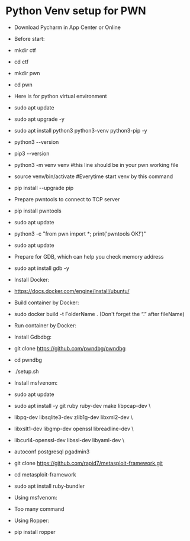# Python Venv setup for PWN
- Download Pycharm in App Center or Online
- Before start:
- mkdir ctf
- cd ctf
- mkdir pwn
- cd pwn
- Here is for python virtual environment
- sudo apt update
- sudo apt upgrade -y
- sudo apt install python3 python3-venv python3-pip -y
- python3 --version
- pip3 --version
- python3 -m venv venv    #this line should be in your pwn working file
- source venv/bin/activate	#Everytime start venv by this command
- pip install --upgrade pip
- Prepare pwntools to connect to TCP server
- pip install pwntools
- sudo apt update
- python3 -c "from pwn import *; print('pwntools OK!')"
- sudo apt update
- Prepare for GDB, which can help you check memory address
- sudo apt install gdb -y
- Install Docker:
- https://docs.docker.com/engine/install/ubuntu/
- Build container by Docker:
- sudo docker build -t FolderName . (Don't forget the “.” after fileName)
- Run container by Docker:
- Install Gdbdbg:
- git clone https://github.com/pwndbg/pwndbg
- cd pwndbg
- ./setup.sh
- Install msfvenom:
- sudo apt update
- sudo apt install -y git ruby ruby-dev make libpcap-dev \
- libpq-dev libsqlite3-dev zlib1g-dev libxml2-dev \
- libxslt1-dev libgmp-dev openssl libreadline-dev \
- libcurl4-openssl-dev libssl-dev libyaml-dev \
- autoconf postgresql pgadmin3


- git clone https://github.com/rapid7/metasploit-framework.git
- cd metasploit-framework
- sudo apt  install ruby-bundler
- Using msfvenom:
- Too many command
- Using Ropper:
- pip install ropper
